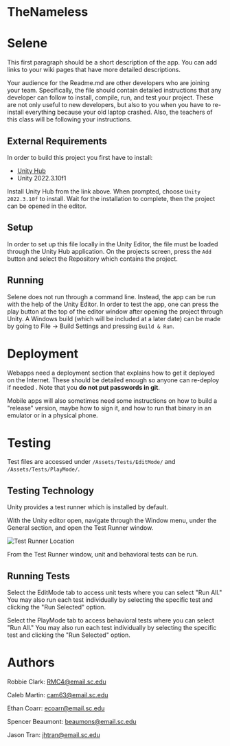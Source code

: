 # TheNameless
# Selene

This first paragraph should be a short description of the app. You can add links
to your wiki pages that have more detailed descriptions.

Your audience for the Readme.md are other developers who are joining your team.
Specifically, the file should contain detailed instructions that any developer
can follow to install, compile, run, and test your project. These are not only
useful to new developers, but also to you when you have to re-install everything
because your old laptop crashed. Also, the teachers of this class will be
following your instructions.

## External Requirements

In order to build this project you first have to install:

* [Unity Hub](https://unity.com/download)
* Unity 2022.3.10f1

Install Unity Hub from the link above. When prompted, choose `Unity 2022.3.10f`
to install. Wait for the installation to complete, then the project can be opened
in the editor.

## Setup

In order to set up this file locally in the Unity Editor, the file must be loaded through
the Unity Hub application. On the projects screen, press the `Add` button and select
the Repository which contains the project.

## Running

Selene does not run through a command line. Instead, the app can be run with the help of the
Unity Editor. In order to test the app, one can press the play button at the top of the editor
window after opening the project through Unity. A Windows build (which will be included at
a later date) can be made by going to File -> Build Settings and pressing `Build & Run`.

# Deployment

Webapps need a deployment section that explains how to get it deployed on the 
Internet. These should be detailed enough so anyone can re-deploy if needed
. Note that you **do not put passwords in git**. 

Mobile apps will also sometimes need some instructions on how to build a
"release" version, maybe how to sign it, and how to run that binary in an
emulator or in a physical phone.

# Testing

Test files are accessed under `/Assets/Tests/EditMode/` and `/Assets/Tests/PlayMode/`.

## Testing Technology

Unity provides a test runner which is installed by default.

With the Unity editor open, navigate through the Window menu, under the General section, and open the Test Runner window.

![Test Runner Location](https://github.com/SCCapstone/TheNameless/assets/59749228/586e0673-e483-4837-8bb2-ee13505fd07b)

From the Test Runner window, unit and behavioral tests can be run.

## Running Tests

Select the EditMode tab to access unit tests where you can select "Run All." You may also run each test individually by selecting the specific test and clicking the "Run Selected" option.

Select the PlayMode tab to access behavioral tests where you can select "Run All." You may also run each test individually by selecting the specific test and clicking the "Run Selected" option.

# Authors

Robbie Clark: RMC4@email.sc.edu

Caleb Martin: cam63@email.sc.edu

Ethan Coarr: ecoarr@email.sc.edu

Spencer Beaumont: beaumons@email.sc.edu

Jason Tran: jhtran@email.sc.edu
